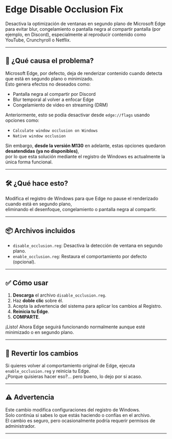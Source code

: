# Edge Disable Occlusion Fix

Desactiva la optimización de ventanas en segundo plano de Microsoft Edge para evitar blur, congelamiento o pantalla negra al compartir pantalla (por ejemplo, en Discord), especialmente al reproducir contenido como YouTube, Crunchyroll o Netflix.

---

## 🧩 ¿Qué causa el problema?

Microsoft Edge, por defecto, deja de renderizar contenido cuando detecta que está en segundo plano o minimizado.  
Esto genera efectos no deseados como:
- Pantalla negra al compartir por Discord
- Blur temporal al volver a enfocar Edge
- Congelamiento de video en streaming (DRM)

Anteriormente, esto se podía desactivar desde `edge://flags` usando opciones como:

- `Calculate window occlusion on Windows`
- `Native window occlusion`

Sin embargo, **desde la versión M130** en adelante, estas opciones quedaron **desatendidas (ya no disponibles)**,  
por lo que esta solución mediante el registro de Windows es actualmente la única forma funcional.

---

## 🛠️ ¿Qué hace esto?

Modifica el registro de Windows para que Edge no pause el renderizado cuando está en segundo plano,  
eliminando el desenfoque, congelamiento o pantalla negra al compartir.

---

## 📦 Archivos incluidos

- `disable_occlusion.reg`: Desactiva la detección de ventana en segundo plano.
- `enable_occlusion.reg`: Restaura el comportamiento por defecto (opcional).

---

## ✅ Cómo usar

1. **Descarga** el archivo `disable_occlusion.reg`.
2. Haz **doble clic** sobre él.
3. Acepta la advertencia del sistema para aplicar los cambios al Registro.
4. **Reinicia tu Edge**.
5. **COMPARTE**.

¡Listo! Ahora Edge seguirá funcionando normalmente aunque esté minimizado o en segundo plano.

---

## 🧯 Revertir los cambios

Si quieres volver al comportamiento original de Edge, ejecuta `enable_occlusion.reg` y reinicia tu Edge.  
¿Porque quisieras hacer eso?... pero bueno, lo dejo por si acaso.

---

## ⚠️ Advertencia

Este cambio modifica configuraciones del registro de Windows.  
Solo continúa si sabes lo que estás haciendo o confías en el archivo.  
El cambio es seguro, pero ocasionalmente podría requerir permisos de administrador.

---

